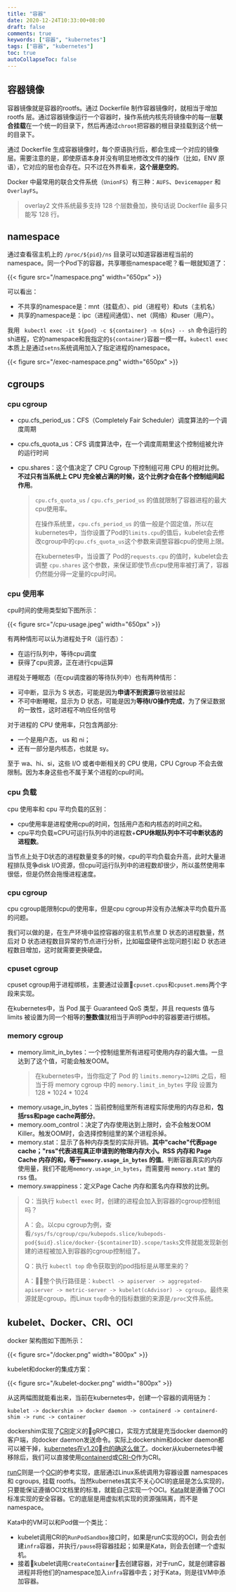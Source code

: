 ```yaml
---
title: "容器"
date: 2020-12-24T10:33:00+08:00
draft: false
comments: true
keywords: ["容器", "kubernetes"]
tags: ["容器", "kubernetes"]
toc: true
autoCollapseToc: false
---
```


## 容器镜像

容器镜像就是容器的rootfs。通过 Dockerfile 制作容器镜像时，就相当于增加 rootfs 层。通过容器镜像运行一个容器时，操作系统内核先将镜像中的每一层**联合挂载**在一个统一的目录下，然后再通过`chroot`把容器的根目录挂载到这个统一的目录下。

通过 Dockerfile 生成容器镜像时，每个原语执行后，都会生成一个对应的镜像层。需要注意的是，即使原语本身并没有明显地修改文件的操作（比如，ENV 原语），它对应的层也会存在。只不过在外界看来，**这个层是空的**。

Docker 中最常用的联合文件系统（`UnionFS`）有三种：`AUFS`、`Devicemapper` 和 `OverlayFS`。

> overlay2 文件系统最多支持 128 个层数叠加，换句话说 Dockerfile 最多只能写 128 行。

## namespace

通过查看宿主机上的 `/proc/${pid}/ns` 目录可以知道容器进程当前的namespace。同一个Pod下的容器，共享哪些namespace呢？看一眼就知道了：

{{< figure src="/namespace.png" width="650px" >}}

可以看出：

* 不共享的namespace是：mnt（挂载点）、pid（进程号）和uts（主机名）
* 共享的namespace是：ipc（进程间通信）、net（网络）和user（用户）。

我用 ` kubectl exec -it ${pod} -c ${container} -n ${ns} -- sh` 命令运行的sh进程，它的namespace和我指定的`${container}`容器一模一样。`kubectl exec` 本质上是通过`setns`系统调用加入了指定进程的namespace。

{{< figure src="/exec-namespace.png" width="650px" >}}

## cgroups

### cpu cgroup

* cpu.cfs_period_us：CFS（Completely Fair Scheduler）调度算法的一个调度周期
* cpu.cfs_quota_us：CFS 调度算法中，在一个调度周期里这个控制组被允许的运行时间
* cpu.shares：这个值决定了 CPU Cgroup 下控制组可用 CPU 的相对比例。**不过只有当系统上 CPU 完全被占满的时候，这个比例才会在各个控制组间起作用**。

    > `cpu.cfs_quota_us` / `cpu.cfs_period_us` 的值就限制了容器进程的最大cpu使用率。
    >
    > 在操作系统里，`cpu.cfs_period_us` 的值一般是个固定值，所以在kubernetes中，当你设置了Pod的`limits.cpu`的值后，kubelet会去修改cgroup中的`cpu.cfs_quota_us`这个参数来调整容器cpu的使用上限。
    >
    > 在kubernetes中，当设置了 Pod的`requests.cpu` 的值时，kubelet会去调整 `cpu.shares` 这个参数，来保证即使节点cpu使用率被打满了，容器仍然能分得一定量的cpu时间。

### cpu 使用率

cpu时间的使用类型如下图所示：

{{< figure src="/cpu-usage.jpeg" width="650px" >}}

有两种情形可以认为进程处于R（运行态）：

* 在运行队列中，等待cpu调度
* 获得了cpu资源，正在进行cpu运算

进程处于睡眠态（在cpu调度器的等待队列中）也有两种情形：

* 可中断，显示为 S 状态，可能是因为**申请不到资源**导致被挂起
* 不可中断睡眠，显示为 D 状态，可能是因为**等待I/O操作完成**，为了保证数据的一致性，这时进程不响应任何信号

对于进程的 CPU 使用率，只包含两部分:

* 一个是用户态， us 和 ni；
* 还有一部分是内核态，也就是 sy。

至于 wa、hi、si，这些 I/O 或者中断相关的 CPU 使用，CPU Cgroup 不会去做限制。因为本身这些也不属于某个进程的cpu时间。

### cpu 负载

cpu 使用率和 cpu 平均负载的区别：

* cpu使用率是进程使用cpu的时间，包括用户态和内核态的时间之和。
* cpu平均负载≈CPU可运行队列中的进程数+**CPU休眠队列中不可中断状态的进程数**。

当节点上处于D状态的进程数量变多的时候，cpu的平均负载会升高，此时大量进程排队竞争disk I/O资源，但cpu可运行队列中的进程数却很少，所以虽然使用率很低，但是仍然会拖慢进程速度。

### cpu cgroup

cpu cgroup能限制cpu的使用率，但是cpu cgroup并没有办法解决平均负载升高的问题。

我们可以做的是，在生产环境中监控容器的宿主机节点里 D 状态的进程数量，然后对 D 状态进程数目异常的节点进行分析，比如磁盘硬件出现问题引起 D 状态进程数目增加，这时就需要更换硬盘。

### cpuset cgroup

cpuset cgroup用于进程绑核，主要通过设置`cpuset.cpus`和`cpuset.mems`两个字段来实现。

在kubernetes中，当 Pod 属于 Guaranteed QoS 类型，并且 requests 值与 limits 被设置为同一个相等的**整数值**就相当于声明Pod中的容器要进行绑核。

### memory cgroup

* memory.limit_in_bytes：一个控制组里所有进程可使用内存的最大值。一旦达到了这个值，可能会触发OOM。
  > 在kubernetes中，当你指定了 Pod 的 `limits.memory=128Mi` 之后，相当于将 memory cgroup 中的 `memory.limit_in_bytes` 字段 设置为 128 * 1024 * 1024
* memory.usage_in_bytes：当前控制组里所有进程实际使用的内存总和，**包括rss和page cache两部分**。
* memory.oom_control：决定了内存使用达到上限时，会不会触发OOM Killer。触发OOM时，会选择控制组里的某个进程杀掉。
* memory.stat：显示了各种内存类型的实际开销。**其中"cache"代表page cache；"rss"代表进程真正申请到的物理内存大小。RSS 内存和 Page Cache 内存的和，等于`memory.usage_in_bytes` 的值**。判断容器真实的内存使用量，我们不能用`memory.usage_in_bytes`，而需要用 `memory.stat` 里的 rss 值。
* memory.swappiness：定义Page Cache 内存和匿名内存释放的比例。

> Q：当执行 `kubectl exec` 时，创建的进程会加入到容器的cgroup控制组吗？
>
> A：会。以cpu cgroup为例，查看`/sys/fs/cgroup/cpu/kubepods.slice/kubepods-pod{$uid}.slice/docker-{$containerID}.scope/tasks`文件就能发现新创建的进程被加入到容器的cgroup控制组了。
>
> Q：执行 `kubectl top` 命令获取到的pod指标是从哪里来的？
>
> A：整个执行路径是：`kubectl -> apiserver -> aggregated-apiserver -> metric-server -> kubelet(cAdvisor) -> cgroup`。最终来源就是cgroup。而Linux `top`命令的指标数据的来源是`/proc`文件系统。

## kubelet、Docker、CRI、OCI

docker 架构图如下图所示：

{{< figure src="/docker.png" width="800px" >}}

kubelet和docker的集成方案：

{{< figure src="/kubelet-docker.png" width="800px" >}}

从这两幅图就能看出来，当前在kubernetes中，创建一个容器的调用链为：

`kubelet -> dockershim -> docker daemon -> containerd -> containerd-shim -> runc -> container`

dockershim实现了[CRI](https://github.com/kubernetes/kubernetes/blob/8327e433590f9e867b1e31a4dc32316685695729/pkg/kubelet/apis/cri/services.go)定义的gRPC接口，实现方式就是充当docker daemon的客户端，向docker daemon发送命令。实际上dockershim和docker daemon都可以被干掉，[kubernetes在v1.20也的确这么做了](https://github.com/kubernetes/kubernetes/blob/master/CHANGELOG/CHANGELOG-1.20.md#deprecation)。docker从kubernetes中被移除后，我们可以直接使用[containerd](https://github.com/containerd/containerd)或[CRI-O](https://github.com/cri-o/cri-o)作为CRI。

[runC](https://github.com/opencontainers/runc)则是一个[OCI](https://github.com/opencontainers/runtime-spec)的参考实现，底层通过Linux系统调用为容器设置 namespaces 和 cgroups, 挂载 rootfs。当然kubernetes其实不关心OCI的底层是怎么实现的，只要能保证遵循OCI文档里的标准，就能自己实现一个OCI。[Kata](https://github.com/kata-containers/kata-containers)就是遵循了OCI标准实现的安全容器。它的底层是用虚拟机实现的资源强隔离，而不是namespace。

Kata中的VM可以和Pod做一个类比：

* kubelet调用CRI的`RunPodSandbox`接口时，如果是runC实现的OCI，则会去创建`infra`容器，并执行`/pause`将容器挂起；如果是Kata，则会去创建一个虚拟机。
* 接着kubelet调用`CreateContainer`去创建容器，对于runC，就是创建容器进程并将他们的namespace加入`infra`容器中去；对于Kata，则是往VM中添加容器。




